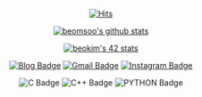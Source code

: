   <div align=center>
	
  [![Hits](https://hits.seeyoufarm.com/api/count/incr/badge.svg?url=https%3A%2F%2Fgithub.com%2Fzzsza)](https://hits.seeyoufarm.com) 
	
  [![beomsoo's github stats](https://github-readme-stats.vercel.app/api?username=beomsoo0)](https://github.com/anuraghazra/github-readme-stats)
	
[![beokim's 42 stats](https://badge42.herokuapp.com/api/stats/beokim)](https://github.com/beokim/badge42)

[![Blog Badge](https://img.shields.io/badge/Blogger-FF5722?style=for-the-badge&logo=blogger&logoColor=white&link=https://bsbs7605.tistory.com/)](https://bsbs7605.tistory.com/)
[![Gmail Badge](https://img.shields.io/badge/Gmail-D14836?style=for-the-badge&logo=gmail&logoColor=white&link=mailto:bsbs7605@gmail.com)](mailto:bsbs7605@gmail.com)
[![Instagram Badge](https://img.shields.io/badge/Instagram-E4405F?style=for-the-badge&logo=instagram&logoColor=white&link=https://www.instagram.com/bumssooooo/)](https://www.instagram.com/bumssooooo/)

	
![C Badge](https://img.shields.io/badge/C-00599C?style=for-the-badge&logo=c&logoColor=white)
![C++ Badge](https://img.shields.io/badge/C%2B%2B-00599C?style=for-the-badge&logo=c%2B%2B&logoColor=white)
![PYTHON Badge](https://img.shields.io/badge/Python-3776AB?style=for-the-badge&logo=python&logoColor=white)
  </div>
  


<!--
**beomsoo0/beomsoo0** is a ✨ _special_ ✨ repository because its `README.md` (this file) appears on your GitHub profile.

Here are some ideas to get you started:

- 🔭 I’m currently working on ...
- 🌱 I’m currently learning ...
- 👯 I’m looking to collaborate on ...
- 🤔 I’m looking for help with ...
- 💬 Ask me about ...
- 📫 How to reach me: ...
- 😄 Pronouns: ...
- ⚡ Fun fact: ...
-->
